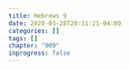 ```yaml
---
title: Hebrews 9
date: 2020-03-28T20:31:21-04:00
categories: []
tags: []
chapter: "009"
inprogress: false
---
```


